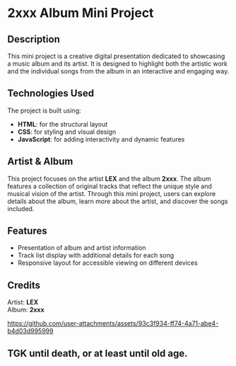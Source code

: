 # 2xxx Album Mini Project

## Description
This mini project is a creative digital presentation dedicated to showcasing a music album and its artist. It is designed to highlight both the artistic work and the individual songs from the album in an interactive and engaging way.

## Technologies Used
The project is built using:
- **HTML**: for the structural layout
- **CSS**: for styling and visual design
- **JavaScript**: for adding interactivity and dynamic features

## Artist & Album
This project focuses on the artist **LEX** and the album **2xxx**. The album features a collection of original tracks that reflect the unique style and musical vision of the artist. Through this mini project, users can explore details about the album, learn more about the artist, and discover the songs included.

## Features
- Presentation of album and artist information
- Track list display with additional details for each song
- Responsive layout for accessible viewing on different devices


## Credits 
Artist: **LEX**  
Album: **2xxx**

https://github.com/user-attachments/assets/93c3f934-ff74-4a71-abe4-b4d03d995999



## TGK until death, or at least until old age.
